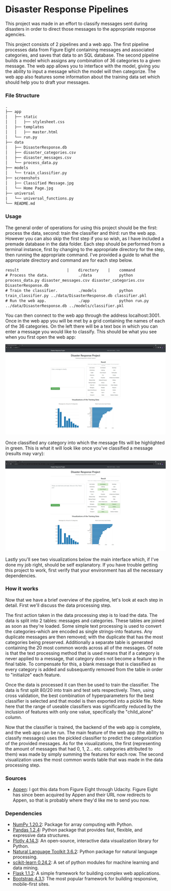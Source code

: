 # Disaster Response Pipelines
This project was made in an effort to classify messages sent during disasters in order to direct those messages to the appropriate response agencies.

This project consists of 2 pipelines and a web app. The first pipeline processes data from Figure Eight containing messages and associated categories, and saves that data to an SQL database. The second pipeline builds a model which assigns any combination of 36 categories to a given message. The web app allows you to interface with the model, giving you the ability to input a message which the model will then categorize. The web app also features some information about the training data set which should help you to draft your messages.

### File Structure
```
.
├── app
│   ├── static
│   │   ├── stylesheet.css
│   ├── templates
│   │   ├── master.html
│   └── run.py
├── data
│   ├── DisasterResponse.db
│   ├── disaster_categories.csv
│   ├── disaster_messages.csv
│   └── process_data.py
├── models
│   └── train_classifier.py
├── screenshots
│   ├── Classified Message.jpg
│   └── Home Page.jpg
├── universal
|   └── universal_functions.py
└── README.md
```

### Usage
The general order of operations for using this project should be the first: process the data, second: train the classifier and third: run the web app. However you can also skip the first step if you so wish, as I have included a premade database in the data folder. Each step should be performed from a terminal instance, first by changing to the appropriate directory for the step, then running the appropriate command. I've provided a guide to what the appropriate directory and command are for each step below.

```
result                     |    directory    |    command
# Process the data.             ./data            python process_data.py disaster_messages.csv disaster_categories.csv DisasterResponse.db
# Train the classifier.         ./models          python train_classifier.py ../data/DisasterResponse.db classifier.pkl
# Run the web app.              ./app             python run.py ../data/DisasterResponse.db ../models/classifier.pkl
```

You can then connect to the web app through the address localhost:3001. Once in the web app you will be met by a grid containing the names of each of the 36 categories. On the left there will be a text box in which you can enter a message you would like to classify. This should be what you see when you first open the web app:

![Home Page](https://github.com/LinkWentz/Disaster-Response-Pipelines/blob/master/screenshots/Home%20Page.jpg)

Once classified any category into which the message fits will be highlighted in green. This is what it will look like once you've classified a message (results may vary):

![Classified Message](https://github.com/LinkWentz/Disaster-Response-Pipelines/blob/master/screenshots/Classified%20Message.jpg)

Lastly you'll see two visualizations below the main interface which, if I've done my job right, should be self explanatory. If you have trouble getting this project to work, first verify that your environment has all the necessary dependencies.

### How it works
Now that we have a brief overview of the pipeline, let's look at each step in detail. First we'll discuss the data processing step.

The first action taken in the data processing step is to load the data. The data is split into 2 tables: messages and categories. These tables are joined as soon as they're loaded. Some simple text processing is used to convert the categories-which are encoded as single strings-into features. Any duplicate messages are then removed; with the duplicate that has the most categories being preserved. Additionally a separate table is generated containing the 20 most common words across all of the messages. Of note is that the text processing method that is used means that if a category is never applied to a message, that category does not become a feature in the final table. To compensate for this, a blank message that is classified as every category is added and subsequently removed from the table in order to "initialize" each feature.

Once the data is processed it can then be used to train the classifier. The data is first split 80/20 into train and test sets respectively. Then, using cross validation, the best combination of hyperparameters for the best classifier is selected and that model is then exported into a pickle file. Note here that the range of useable classifiers was significantly reduced by the inclusion of features with only one value, specifically the "child_alone" column.

Now that the classifier is trained, the backend of the web app is complete, and the web app can be run. The main feature of the web app (the ability to classify messages) uses the pickled classifier to predict the categorization of the provided messages. As for the visualizations, the first (representing the amount of messages that had 0, 1, 2... etc. categories attributed to them) was made by simply summing the features for each row. The second visualization uses the most common words table that was made in the data processing step.

### Sources
- [Appen](https://appen.com/): I got this data from Figure Eight through Udacity. Figure Eight has since been acquired by Appen and their URL now redirects to Appen, so that is probably where they'd like me to send you now.

### Dependencies
- [NumPy 1.20.2](https://pypi.org/project/numpy/): Package for array computing with Python.
- [Pandas 1.2.4](https://pypi.org/project/pandas/): Python package that provides fast, flexible, and expressive data structures.
- [Plotly 4.14.3](https://pypi.org/project/plotly/): An open-source, interactive data visualization library for Python.
- [Natural Language Toolkit 3.6.2](https://pypi.org/project/nltk/): Python package for natural language processing.
- [scikit-learn 0.24.2](https://pypi.org/project/scikit-learn/): A set of python modules for machine learning and data mining.
- [Flask 1.1.2](https://pypi.org/project/Flask/): A simple framework for building complex web applications.
- [Bootstrap 4.3.1](https://getbootstrap.com/): The most popular framework for building responsive, mobile-first sites.
